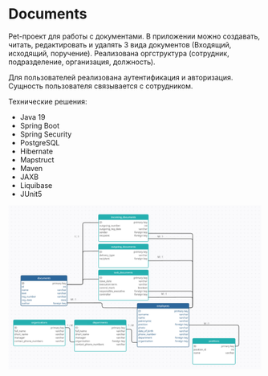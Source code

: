 # Documents

Pet-проект для работы с документами. В приложении можно создавать, читать, редактировать и удалять 3 вида документов 
(Входящий, исходящий, поручение).
Реализована оргструктура (сотрудник, подразделение, организация, должность).

Для пользователей реализована аутентификация и авторизация. Сущность пользователя связывается с сотрудником.

Технические решения: 
* Java 19
* Spring Boot
* Spring Security
* PostgreSQL
* Hibernate
* Mapstruct
* Maven
* JAXB
* Liquibase
* JUnit5

![](db.png)